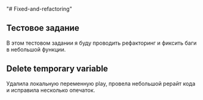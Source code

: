 "# Fixed-and-refactoring" 
## Тестовое задание

В этом тестовом задании я буду проводить рефакторинг и фиксить баги в небольшой функции. 
## Delete temporary variable
Удалила локальную переменную play,
провела небольшой рерайт кода и исправила несколько опечаток.